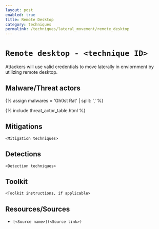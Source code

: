```yaml
---
layout: post
enabled: true
title: Remote Desktop
category: techniques
permalink: /techniques/lateral_movement/remote_desktop
---
```

# `Remote desktop - <technique ID>`

Attackers will use valid credentials to move laterally in enviornment by utilizing remote desktop.

## Malware/Threat actors

{% assign malwares = 'Gh0st Rat' | split: ',' %}

{% include threat_actor_table.html %}

## Mitigations

`<Mitigation techniques>`

## Detections

`<Detection techniques>`

## Toolkit

`<Toolkit instructions, if applicable>`

## Resources/Sources

* `[<Source name>](<Source link>)`

